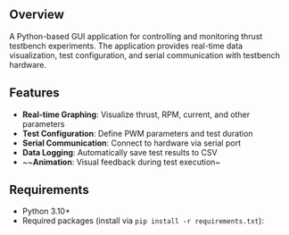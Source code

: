 ## Overview
A Python-based GUI application for controlling and monitoring thrust testbench experiments. The application provides real-time data visualization, test configuration, and serial communication with testbench hardware.

## Features
- **Real-time Graphing**: Visualize thrust, RPM, current, and other parameters
- **Test Configuration**: Define PWM parameters and test duration
- **Serial Communication**: Connect to hardware via serial port
- **Data Logging**: Automatically save test results to CSV
- ~~**Animation**: Visual feedback during test execution~

## Requirements
- Python 3.10+
- Required packages (install via `pip install -r requirements.txt`):
